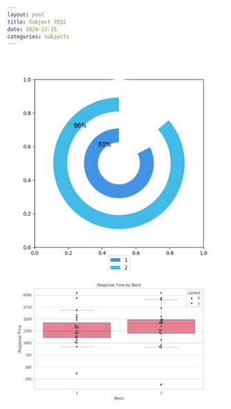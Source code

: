 ```yaml
---
layout: post
title: Subject 7032
date: 2024-12-15
categories: subjects
---
```


![](data/7032/run-4/7032__acc_test.png)
![](data/7032/run-4/7032_rt.png)
